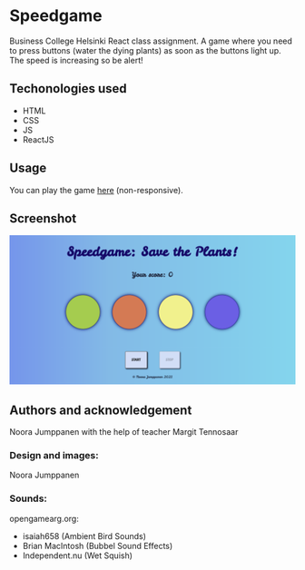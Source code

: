 # Speedgame

Business College Helsinki React class assignment.
A game where you need to press buttons (water the dying plants) as soon as the buttons light up.
The speed is increasing so be alert!

## Techonologies used

- HTML
- CSS
- JS
- ReactJS

## Usage

You can play the game [here](https://suspicious-jang-562838.netlify.app) (non-responsive).

## Screenshot

![Screenshot](/src/assets/img/speedgame_screenshot.png?raw=true"Screenshot")

## Authors and acknowledgement

Noora Jumppanen
with the help of teacher Margit Tennosaar

### Design and images:

Noora Jumppanen

### Sounds:

opengamearg.org:

- isaiah658 (Ambient Bird Sounds)
- Brian MacIntosh (Bubbel Sound Effects)
- Independent.nu (Wet Squish)
